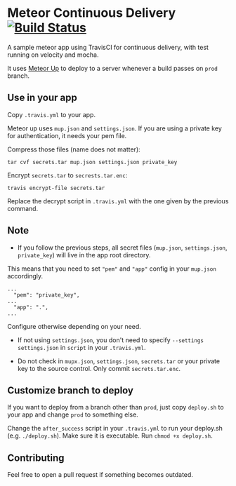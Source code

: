 # Meteor Continuous Delivery [![Build Status](https://travis-ci.org/sungwoncho/meteor-continuous-delivery.svg?branch=master)](https://travis-ci.org/sungwoncho/meteor-continuous-delivery)

A sample meteor app using TravisCI for continuous delivery, with test running on
velocity and mocha.

It uses [Meteor Up](https://github.com/arunoda/meteor-up) to deploy to a server
whenever a build passes on `prod` branch.

## Use in your app

Copy `.travis.yml` to your app.

Meteor up uses `mup.json` and `settings.json`. If you are using a private key for
authentication, it needs your pem file.

Compress those files (name does not matter):

    tar cvf secrets.tar mup.json settings.json private_key

Encrypt `secrets.tar` to `secrests.tar.enc`:

    travis encrypt-file secrets.tar

Replace the decrypt script in `.travis.yml` with the one given by the previous command.

## Note

* If you follow the previous steps, all secret files (`mup.json`, `settings.json`, `private_key`)
will live in the app root directory.

This means that you need to set `"pem"` and `"app"` config in your `mup.json` accordingly.

```
...
  "pem": "private_key",
...
  "app": ".",
...
```

Configure otherwise depending on your need.

* If not using `settings.json`, you don't need to specify `--settings settings.json`
in `script` in your `.travis.yml`.

* Do not check in `mupx.json`, `settings.json`, `secrets.tar` or your private key
to the source control. Only commit `secrets.tar.enc`.

## Customize branch to deploy

If you want to deploy from a branch other than `prod`, just copy `deploy.sh` to
your app and change `prod` to something else.

Change the `after_success` script in your `.travis.yml` to run your deploy.sh (e.g. `./deploy.sh`).
Make sure it is executable. Run `chmod +x deploy.sh`.

## Contributing

Feel free to open a pull request if something becomes outdated.
